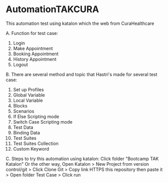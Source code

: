 # AutomationTAKCURA

This automation test using katalon which the web from CuraHealthcare

A. Function for test case:
1. Login
2. Make Appointment
3. Booking Appointment
4. History Appointment
5. Logout

B. There are several method and topic that Hastri's made for several test case:

1. Set up Profiles
2. Global Variable
3. Local Variable
4. Blocks
5. Scenarios
6. If Else Scripting mode
7. Switch Case Scripting mode
8. Test Data
9. Binding Data
10. Test Suites
11. Test Suites Collection
12. Custom Keyword


C. Steps to try this automation using katalon: 
Click folder "Bootcamp TAK Katalon" Or the other way, Open Katalon > New Project from version control/git > Click Clone Git > Copy link HTTPS this repository then paste it > Open folder Test Case > Click run
